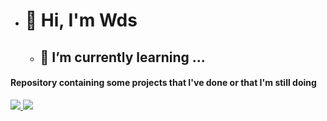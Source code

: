 - # 👋 Hi, I'm Wds
  - ## 🌱 I’m currently learning ...
                                                           

#### Repository containing some projects that I've done or that I'm still doing 


<a href="https://github.com/wuldson-franco" alt="github" target="_blank">

<img src="https://img.shields.io/badge/GitHub-000000?&style=flat-square&logo=GitHub&logoColor=white">

</a>

<a href="https://www.linkedin.com/in/wuldson-franco/" alt="linkedin" target="_blank">

<img src="https://img.shields.io/badge/LinkedIn-%230077B5.svg?&style=flat-square&logo=linkedin&logoColor=white">

</a>

